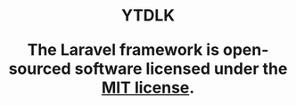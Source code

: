 <h1 align="center">YTDLK</p>


The Laravel framework is open-sourced software licensed under the [MIT license](https://opensource.org/licenses/MIT).
